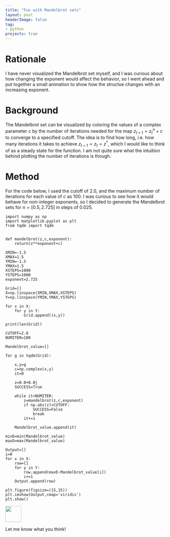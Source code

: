 ```yaml
---
title: "Fun with Mandelbrot sets"
layout: post
headerImage: false
tag:
- python
projects: true
---
```


# Rationale

I have never visualized the Mandelbrot set myself, and I was curious about how changing the exponent would affect the behavior, so I went ahead and put together a small animation to show how the structue changes with an increasing exponent.

# Background

The Mandelbrot set can be visualized by coloring the values of a complex parameter $c$ by the number of iterations needed for the map $z_{t+1}=z_{t}^n + c$ to converge to a specified cutoff. The idea is to find how long, i.e. how many iterations it takes to achieve $z_{t+1}=z_{t}=z^*$, which I would like to think of as a steady state for the function. I am not quite sure what the intuition behind plotting the number of iterations is though. 

# Method

For the code below, I used the cutoff of 2.0, and the maximum number of iterations for each value of $c$ as 100. I was curious to see how it would behave for non-integer exponents, so I decided to generate the Mandelbrot sets for $n=[0.5,2.725]$ in steps of 0.025.

    import numpy as np
    import matplotlib.pyplot as plt
    from tqdm import tqdm
    
    
    def mandelbrot(z,c,exponent):
        return(z**exponent+c)
    
    XMIN=-1.5
    XMAX=1.5
    YMIN=-1.5
    YMAX=1.5
    XSTEPS=1000
    YSTEPS=1000
    exponent=2.725
    
    Grid=[]
    X=np.linspace(XMIN,XMAX,XSTEPS)
    Y=np.linspace(YMIN,YMAX,YSTEPS)
    
    for x in X:
        for y in Y:
            Grid.append((x,y))
    
    print(len(Grid))
    
    CUTOFF=2.0
    NUMITER=100
    
    Mandelbrot_value=[]
    
    for g in tqdm(Grid):
    
        x,y=g
        c=np.complex(x,y)
        it=0
    
        z=0.0+0.0j
        SUCCESS=True
    
        while it<NUMITER:
            z=mandelbrot(z,c,exponent)
            if np.abs(z)>CUTOFF:
                SUCCESS=False
                break
            it+=1
    
        Mandelbrot_value.append(it)
    
    minD=min(Mandelbrot_value)
    maxD=max(Mandelbrot_value)
    
    Output=[]
    i=0
    for x in X:
        row=[]
        for y in Y:
            row.append(maxD-Mandelbrot_value[i])
            i+=1
        Output.append(row)
        
    plt.figure(figsize=(15,15))    
    plt.imshow(Output,cmap='viridis')
    plt.show()

<img src = {{site.url}}/assets/images/mandelbrot_exponent_bw.gif height="50" width="50">

Let me know what you think!